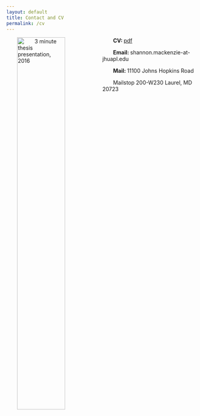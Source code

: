 ```yaml
---
layout: default
title: Contact and CV
permalink: /cv
---
```

<style>  
    p {  
      text-indent: 2.0em;  
    }  
  </style>
  
<p>
<img src="{{ site.url }}/images/26454324292_4515eac1ba_o.jpg" alt="3 minute thesis presentation, 2016" style="float:left;width:50%;height:50%">
<p>     <b> CV: </b> <a href="https://github.com/shannonmackenzie/shannonmackenzie.github.io/blob/master/cvs/MacKenzie_cv_202210.pdf"> pdf</a></p>
  
 <p>     <b> Email: </b> shannon.mackenzie-at-jhuapl.edu </p>
  
   <p>     <b> Mail: </b> 11100 Johns Hopkins Road </p>
 <p>  <p> Mailstop 200-W230 Laurel, MD 20723 </p></p>
 
 </p>


